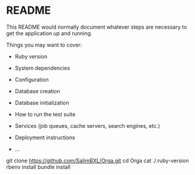 # README

This README would normally document whatever steps are necessary to get the
application up and running.

Things you may want to cover:

* Ruby version

* System dependencies

* Configuration

* Database creation

* Database initialization

* How to run the test suite

* Services (job queues, cache servers, search engines, etc.)

* Deployment instructions

* ...


git clone https://github.com/SalimBXL/Orga.git
cd Orga
cat ./.ruby-version
rbenv install <ruby-version>
bundle install

